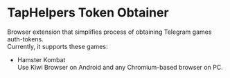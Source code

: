 # TapHelpers Token Obtainer
Browser extension that simplifies process of obtaining Telegram games auth-tokens.  
Currently, it supports these games:
 - Hamster Kombat  
Use Kiwi Browser on Android and any Chromium-based browser on PC. 
